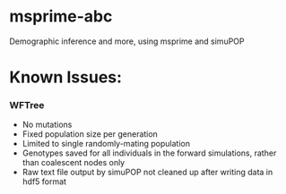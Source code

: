 # msprime-abc
Demographic inference and more, using msprime and simuPOP

# Known Issues:
### WFTree
* No mutations
* Fixed population size per generation
* Limited to single randomly-mating population
* Genotypes saved for all individuals in the forward simulations, rather than coalescent nodes only
* Raw text file output by simuPOP not cleaned up after writing data in hdf5 format
